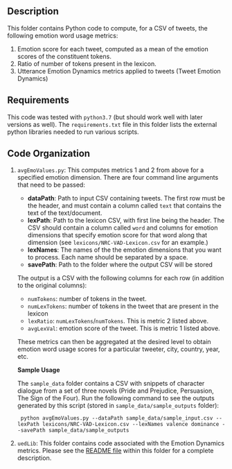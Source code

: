 ## Description

This folder contains Python code to compute, for a CSV of tweets, the following emotion word usage metrics:

1. Emotion score for each tweet, computed as a mean of the emotion scores of the constituent tokens. 
2. Ratio of number of tokens present in the lexicon. 
3. Utterance Emotion Dynamics metrics applied to tweets (Tweet Emotion Dynamics)

## Requirements
This code was tested with `python3.7` (but should work well with later versions as well). The `requirements.txt` file in this folder lists the external python libraries needed to run various scripts.
## Code Organization

1. `avgEmoValues.py`: This computes metrics 1 and 2 from above for a specified emotion dimension. There are four command line arguments that need to be passed:
    - **dataPath**: Path to input CSV containing tweets. The first row must be the header, and must contain a column called `text` that contains the text of the text/document.
    -  **lexPath**: Path to the lexicon CSV, with first line being the header. The CSV should contain a column called `word` and columns for emotion dimensions that specify emotion score for that word along that dimension (see `lexicons/NRC-VAD-Lexicon.csv` for an example.)
    - **lexNames**: The names of the the emotion dimensions that you want to process. Each name should be separated by a space.
    - **savePath**: Path to the folder where the output CSV will be stored

    The output is a CSV with the following columns for each row (in addition to the original columns):
    - `numTokens`: number of tokens in the tweet.
    - `numLexTokens`: number of tokens in the tweet that are present in the lexicon
    - `lexRatio`: `numLexTokens`/`numTokens`. This is metric 2 listed above.
    - `avgLexVal`: emotion score of the tweet. This is metric 1 listed above.

    These metrics can then be aggregated at the desired level to obtain emotion word usage scores for a particular tweeter, city, country, year, etc.

    **Sample Usage**

    The `sample_data` folder contains a CSV with snippets of character dialogue from a set of three novels (Pride and Prejudice, Persuasion, The Sign of the Four). Run the following command to see the outputs generated by this script (stored in `sample_data/sample_outputs` folder):

        python avgEmoValues.py --dataPath sample_data/sample_input.csv --lexPath lexicons/NRC-VAD-Lexicon.csv --lexNames valence dominance --savePath sample_data/sample_outputs

2. `uedLib`: This folder contains code associated with the Emotion Dynamics metrics. Please see the [README file](https://github.com/Priya22/TweetDynamics/tree/master/code/uedLib) within this folder for a complete description.



